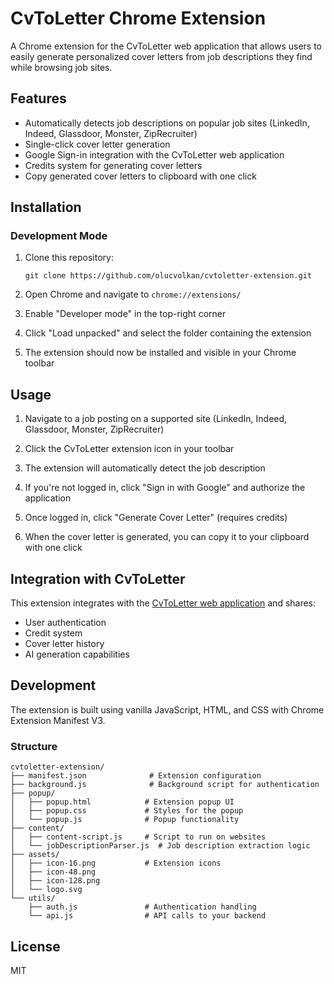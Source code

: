 # CvToLetter Chrome Extension

A Chrome extension for the CvToLetter web application that allows users to easily generate personalized cover letters from job descriptions they find while browsing job sites.

## Features

- Automatically detects job descriptions on popular job sites (LinkedIn, Indeed, Glassdoor, Monster, ZipRecruiter)
- Single-click cover letter generation
- Google Sign-in integration with the CvToLetter web application
- Credits system for generating cover letters
- Copy generated cover letters to clipboard with one click

## Installation

### Development Mode

1. Clone this repository:
   ```
   git clone https://github.com/olucvolkan/cvtoletter-extension.git
   ```

2. Open Chrome and navigate to `chrome://extensions/`

3. Enable "Developer mode" in the top-right corner

4. Click "Load unpacked" and select the folder containing the extension

5. The extension should now be installed and visible in your Chrome toolbar

## Usage

1. Navigate to a job posting on a supported site (LinkedIn, Indeed, Glassdoor, Monster, ZipRecruiter)

2. Click the CvToLetter extension icon in your toolbar

3. The extension will automatically detect the job description

4. If you're not logged in, click "Sign in with Google" and authorize the application

5. Once logged in, click "Generate Cover Letter" (requires credits)

6. When the cover letter is generated, you can copy it to your clipboard with one click

## Integration with CvToLetter

This extension integrates with the [CvToLetter web application](https://cvtoletter.com) and shares:

- User authentication
- Credit system
- Cover letter history
- AI generation capabilities

## Development

The extension is built using vanilla JavaScript, HTML, and CSS with Chrome Extension Manifest V3.

### Structure

```
cvtoletter-extension/
├── manifest.json              # Extension configuration
├── background.js              # Background script for authentication
├── popup/
│   ├── popup.html            # Extension popup UI
│   ├── popup.css             # Styles for the popup
│   └── popup.js              # Popup functionality
├── content/
│   ├── content-script.js     # Script to run on websites
│   └── jobDescriptionParser.js  # Job description extraction logic
├── assets/
│   ├── icon-16.png           # Extension icons
│   ├── icon-48.png
│   ├── icon-128.png
│   └── logo.svg
└── utils/
    ├── auth.js               # Authentication handling
    └── api.js                # API calls to your backend
```

## License

MIT
